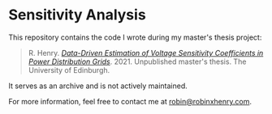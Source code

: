 # Sensitivity Analysis

This repository contains the code I wrote during my master's thesis project:

> R. Henry. [*Data-Driven Estimation of Voltage Sensitivity Coefficients in Power Distribution Grids*](https://www.robinxhenry.com/pdf/thesis.pdf). 2021. Unpublished master's thesis. The University of Edinburgh.

It serves as an archive and is not actively maintained.

For more information, feel free to contact me at robin@robinxhenry.com. 
